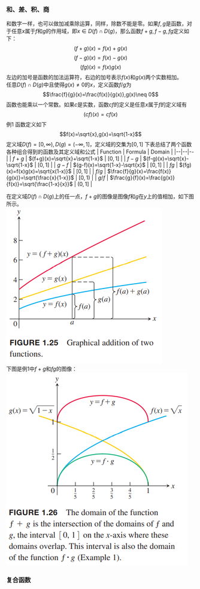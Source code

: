 ### 和、差、积、商
和数字一样，也可以做加减乘除运算，同样，除数不能是零。如果$f,g$是函数，对于任意$x$属于$f$和$g$的作用域，即$x\in D(f)\cap D(g)$，那么函数$f+g,f-g,fg$定义如下：
$$(f+g)(x)=f(x)+g(x)$$
$$(f-g)(x)=f(x)-g(x)$$
$$(fg)(x)=f(x)g(x)$$
左边的加号是函数的加法运算符，右边的加号表示$f(x)$和$g(x)$两个实数相加。  
任意$D(f)\cap D(g)$中且使得$g(x)\neq 0$的$x$，定义函数$f/g$为
$$\frac{f}{g}(x)=\frac{f(x)}{g(x)},g(x)\neq 0$$
函数也能乘以一个常数。如果$c$是实数，函数$cf$的定义是任意$x$属于$f$的定义域有
$$(cf)(x)=cf(x)$$
例1 函数定义如下
$$f(x)=\sqrt{x},g(x)=\sqrt{1-x}$$
定义域$D(f)=[0,\infty),D(g)=(-\infty,1]$，定义域的交集为$[0, 1]$
下表总结了两个函数各种组合得到的函数及其定义域和公式
| Function | Formula | Domain |
|--|--|--|
| $f+g$ | $(f+g)(x)=\sqrt{x}+\sqrt{1-x}$ | $[0, 1]$ |
| $f-g$ | $(f-g)(x)=\sqrt{x}-\sqrt{1-x}$ | $[0, 1]$ |
| $g-f$ | $(g-f)(x)=\sqrt{1-x}-\sqrt{x}$ | $[0, 1]$ |
| $fg$ | $(fg)(x)=f(x)g(x)=\sqrt{x(1-x)}$ | $[0, 1]$ |
| $f/g$ | $\frac{f}{g}(x)=\frac{f(x)}{g(x)}=\sqrt{\frac{x}{1-x}}$ | $[0, 1)$ |
| $g/f$ | $\frac{g}{f}(x)=\frac{g(x)}{f(x)}=\sqrt{\frac{1-x}{x}}$ | $(0, 1]$ |

在定义域$D(f)\cap D(g)$上的任一点，$f+g$的图像是图像$f$和$g$在$y$上的值相加，如下图所示。  
![](020.010.png)  
下图是例1中$f+g$和$fg$的图像：  
![](020.020.png)

### 复合函数
